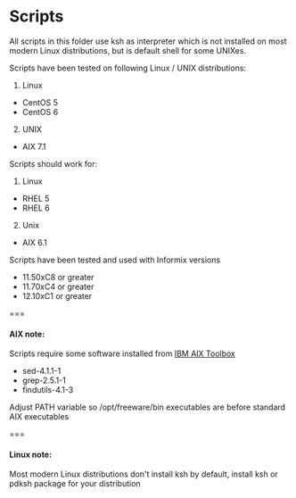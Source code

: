 Scripts
=======

All scripts in this folder use ksh as interpreter which is not installed on most modern Linux distributions, but is default shell for some UNIXes.

Scripts have been tested on following Linux / UNIX distributions:
 1. Linux
  * CentOS 5
  * CentOS 6
 2. UNIX
  * AIX 7.1

Scripts should work for:
 1. Linux
  * RHEL 5
  * RHEL 6
 2. Unix
  * AIX 6.1

Scripts have been tested and used with Informix versions
 * 11.50xC8 or greater
 * 11.70xC4 or greater
 * 12.10xC1 or greater

===
#### AIX note: 
Scripts require some software installed from [IBM AIX Toolbox](http://www-03.ibm.com/systems/power/software/aix/linux/toolbox/download.html)

  * sed-4.1.1-1
  * grep-2.5.1-1
  * findutils-4.1-3

Adjust PATH variable so /opt/freeware/bin executables are before standard AIX executables

===
#### Linux note:
Most modern Linux distributions don't install ksh by default, install ksh or pdksh package for your distribution
